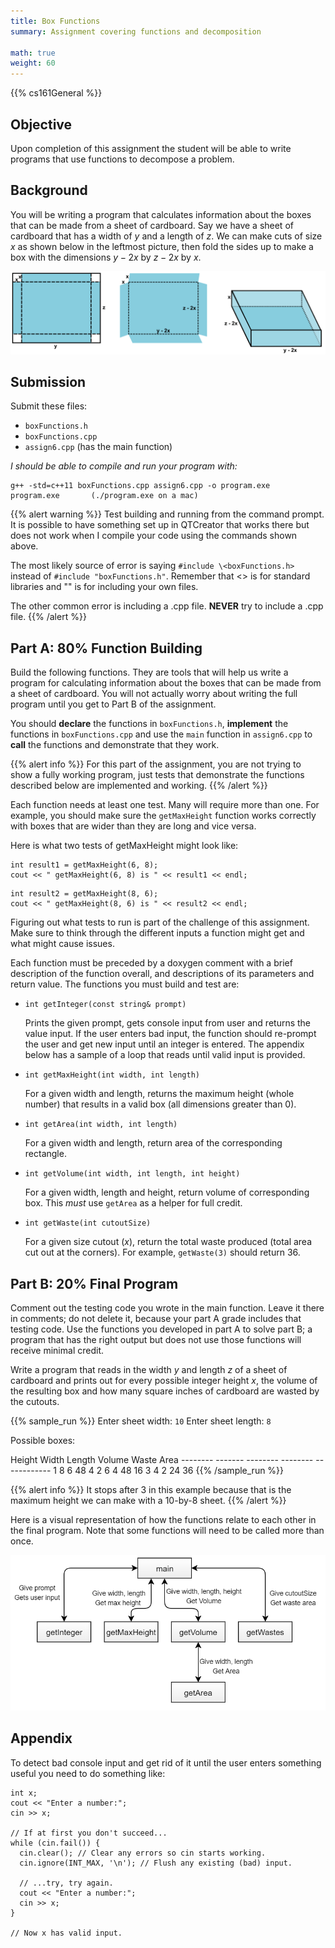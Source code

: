 ```yaml
---
title: Box Functions
summary: Assignment covering functions and decomposition

math: true
weight: 60
---
```


{{% cs161General %}}

## Objective

Upon completion of this assignment the student will be able to write
programs that use functions to decompose a problem.

## Background

You will be writing a program that calculates information about the
boxes that can be made from a sheet of cardboard. Say we have a sheet of
cardboard that has a width of $y$ and a length of $z$. We can make cuts
of size $x$ as shown below in the leftmost picture, then fold the sides
up to make a box with the dimensions $y - 2x$ by $z - 2x$ by $x$.

![A flat sheet is cut and folded into a box](cardboard.png)

## Submission

Submit these files:

* `boxFunctions.h`
* `boxFunctions.cpp`
* `assign6.cpp`  (has the main function)

*I should be able to compile and run your program with:*

    g++ -std=c++11 boxFunctions.cpp assign6.cpp -o program.exe
    program.exe       (./program.exe on a mac)

{{% alert warning %}}
Test building and running from the command prompt. It is possible to have something set up
in QTCreator that works there but does not work when I compile your code using the
commands shown above.

The most likely source of error is saying `#include \<boxFunctions.h>` instead of
`#include "boxFunctions.h"`. Remember that \<> is for standard libraries and "" is
for including your own files.

The other common error is including a .cpp file. **NEVER** try to include a .cpp file.
{{% /alert %}}

## Part A: 80% Function Building

Build the following functions. They are tools that will help us write a
program for calculating information about the boxes that can be made
from a sheet of cardboard. You will not actually worry about writing the
full program until you get to Part B of the assignment.

You should **declare** the functions in `boxFunctions.h`,
**implement** the functions in `boxFunctions.cpp` and use the `main`
function in `assign6.cpp` to **call** the functions and demonstrate
that they work.

{{% alert info %}}
For this part of the assignment, you are not trying to
show a fully working program, just tests that demonstrate the functions
described below are implemented and working.
{{% /alert %}}

Each function needs at least one test. Many will require more than one.
For example, you should make sure the `getMaxHeight` function works
correctly with boxes that are wider than they are long and vice versa.

Here is what two tests of getMaxHeight might look like:

```
int result1 = getMaxHeight(6, 8);
cout << " getMaxHeight(6, 8) is " << result1 << endl;
```

```
int result2 = getMaxHeight(8, 6);
cout << " getMaxHeight(8, 6) is " << result2 << endl;
```

Figuring out what tests to run is part of the challenge of this assignment.
Make sure to think through the different inputs a function might get
and what might cause issues.

Each function must be preceded by a doxygen comment with a brief
description of the function overall, and descriptions of its parameters
and return value. The functions you must build and test are:

* `int getInteger(const string& prompt)`

  Prints the given prompt, gets console input from user and returns the
  value input. If the user enters bad input, the function should
  re-prompt the user and get new input until an integer is entered.
  The appendix below has a sample of a loop that reads until
  valid input is provided.

* `int getMaxHeight(int width, int length)`

  For a given width and length, returns the maximum height (whole
  number) that results in a valid box (all dimensions greater than 0).

* `int getArea(int width, int length)`

  For a given width and length, return area of the corresponding
  rectangle.

* `int getVolume(int width, int length, int height)`

  For a given width, length and height, return volume of corresponding
  box. This *must* use `getArea` as a helper for full credit.

* `int getWaste(int cutoutSize)`

  For a given size cutout ($x$), return the total waste produced (total
  area cut out at the corners). For example, `getWaste(3)` should return 36.

## Part B: 20% Final Program

Comment out the testing code you wrote in the main function. Leave it
there in comments; do not delete it, because your part A grade includes
that testing code. Use the functions you developed in part A to solve
part B; a program that has the right output but does not use those
functions will receive minimal credit.

Write a program that reads in the width $y$ and length $z$ of a sheet
of cardboard and prints out for every possible integer height $x$, the
volume of the resulting box and how many square inches of cardboard are
wasted by the cutouts.

{{% sample_run %}}
Enter sheet width: `10`
Enter sheet length: `8`

Possible boxes:

  Height   Width   Length   Volume   Waste Area
  \-\-\-\-\-\-\-\- \-\-\-\-\-\-\- \-\-\-\-\-\-\-\- \-\-\-\-\-\-\-\- \-\-\-\-\-\-\-\-\-\-\-\-
  1        8       6        48       4
  2        6       4        48       16
  3        4       2        24       36
{{% /sample_run %}}

{{% alert info %}}
It stops after 3 in this example because that is the maximum height we
can make with a 10-by-8 sheet.
{{% /alert %}}

Here is a visual representation of how the functions relate to each
other in the final program. Note that some functions will need to be
called more than once.

![call graph](callgraph.png)


## Appendix

To detect bad console input and get rid of it until the user enters
something useful you need to do something like:

```
int x;
cout << "Enter a number:";
cin >> x;

// If at first you don't succeed...
while (cin.fail()) {
  cin.clear(); // Clear any errors so cin starts working.
  cin.ignore(INT_MAX, '\n'); // Flush any existing (bad) input.

  // ...try, try again.
  cout << "Enter a number:";
  cin >> x;
}

// Now x has valid input.
```
